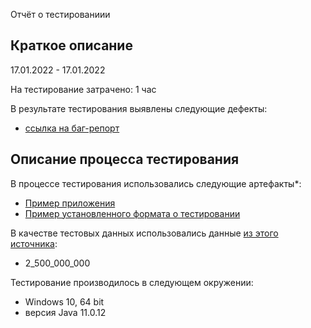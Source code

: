 Отчёт о тестированиии
## Краткое описание

17.01.2022 - 17.01.2022

На тестирование затрачено: 1 час

В результате тестирования выявлены следующие дефекты:
* [ссылка на баг-репорт](https://github.com/01632551/homework-java-1.1/issues/1#issue-1106736969)

## Описание процесса тестирования

В процессе тестирования использовались следующие артефакты*:
* [Пример приложения](https://github.com/netology-code/javaqa-code/blob/master/1.2_programming/variables/src/Main.java)
* [Пример установленного формата о тестировании](https://github.com/netology-code/javaqa-homeworks/blob/master/intro/report.md)

В качестве тестовых данных использовались данные [из этого источника](https://github.com/netology-code/javaqa-homeworks/blob/master/intro/MERGED.md):
* 2_500_000_000

Тестирование производилось в следующем окружении:
* Windows 10, 64 bit
* версия Java 11.0.12
